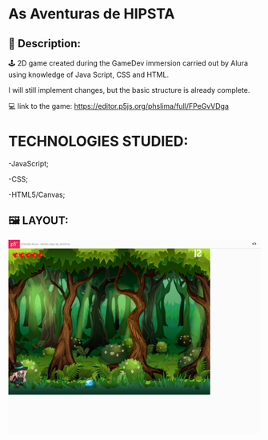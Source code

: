 # As Aventuras de HIPSTA

## 🔖 Description:
   🕹️ 2D game created during the GameDev immersion carried out by Alura using knowledge of Java Script, CSS and HTML. 
   
   I will still implement changes, but the basic structure is already complete.
   
  💻 link to the game: https://editor.p5js.org/phslima/full/FPeGvVDga 
   
   
   
# TECHNOLOGIES STUDIED:
   -JavaScript;
   
   -CSS;
   
   -HTML5/Canvas;
   
   
   
   ## 🖼 LAYOUT:
   ![Layout Witch Game](/imagens/cenario/layout.png)
